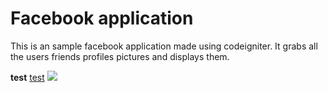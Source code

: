 <h1>Facebook application</h1>
This is an sample facebook application made using codeigniter.
It grabs all the users friends profiles pictures and displays them.

<!-- ignore...  -->

<script>alert("hello world");</script>
<b>test</b>
<u>test</u>
<img src="javascript:alert('hello world')">
